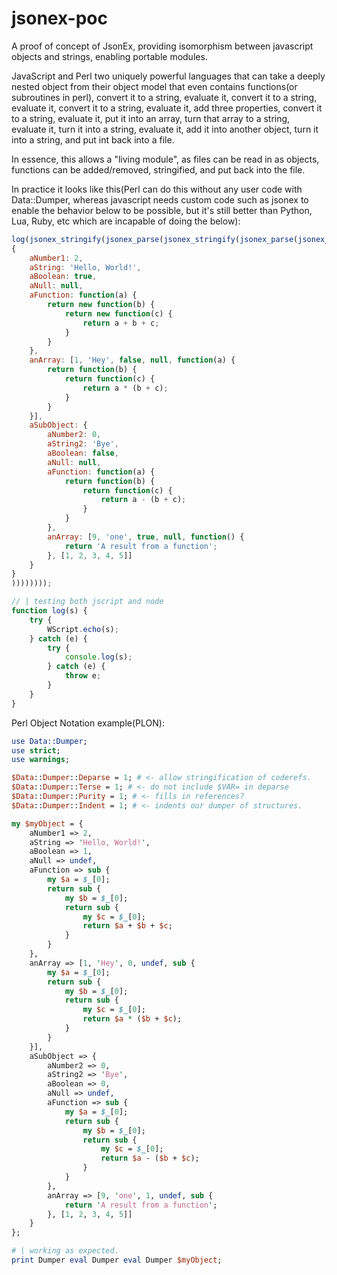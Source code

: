 # jsonex-poc
A proof of concept of JsonEx, providing isomorphism between javascript objects and strings, enabling portable modules.

JavaScript and Perl two uniquely powerful languages that can take a deeply nested object from their object model that even contains functions(or subroutines in perl), convert it to a string, evaluate it, convert it to a string, evaluate it, convert it to a string, evaluate it, add three properties, convert it to a string, evaluate it, put it into an array, turn that array to a string, evaluate it, turn it into a string, evaluate it, add it into another object, turn it into a string, and put int back into a file. 

In essence, this allows a "living module", as files can be read in as objects, functions can be added/removed, stringified, and put back into the file. 

In practice it looks like this(Perl can do this without any user code with Data::Dumper, whereas javascript needs custom code such as jsonex to enable the behavior below to be possible, but it's still better than Python, Lua, Ruby, etc which are incapable of doing the below):

```js
log(jsonex_stringify(jsonex_parse(jsonex_stringify(jsonex_parse(jsonex_stringify(jsonex_parse(jsonex_stringify(
{
    aNumber1: 2,
    aString: 'Hello, World!',
    aBoolean: true,
    aNull: null,
    aFunction: function(a) {
        return new function(b) {
            return new function(c) {
                return a + b + c;
            }
        }
    },
    anArray: [1, 'Hey', false, null, function(a) {
        return function(b) {
            return function(c) {
                return a * (b + c);
            }
        }
    }],
    aSubObject: {
        aNumber2: 0,
        aString2: 'Bye',
        aBoolean: false,
        aNull: null,
        aFunction: function(a) {
            return function(b) {
                return function(c) {
                    return a - (b + c);
                }
            }
        },
        anArray: [9, 'one', true, null, function() { 
            return 'A result from a function'; 
        }, [1, 2, 3, 4, 5]]
    }
}
))))))));

// | testing both jscript and node
function log(s) {
    try {
        WScript.echo(s);
    } catch (e) {
        try {
            console.log(s);
        } catch (e) {
            throw e;
        }
    }
}
```


Perl Object Notation example(PLON):

```perl
use Data::Dumper;
use strict;
use warnings;

$Data::Dumper::Deparse = 1; # <- allow stringification of coderefs.
$Data::Dumper::Terse = 1; # <- do not include $VAR= in deparse
$Data::Dumper::Purity = 1; # <- fills in references?
$Data::Dumper::Indent = 1; # <- indents our dumper of structures.

my $myObject = {
    aNumber1 => 2,
    aString => 'Hello, World!',
    aBoolean => 1,
    aNull => undef,
    aFunction => sub {
        my $a = $_[0];
        return sub {
            my $b = $_[0];
            return sub {
                my $c = $_[0];
                return $a + $b + $c;
            }
        }
    },
    anArray => [1, 'Hey', 0, undef, sub {
        my $a = $_[0];
        return sub {
            my $b = $_[0];
            return sub {
                my $c = $_[0];
                return $a * ($b + $c);
            }
        }
    }],
    aSubObject => {
        aNumber2 => 0,
        aString2 => 'Bye',
        aBoolean => 0,
        aNull => undef,
        aFunction => sub {
            my $a = $_[0];
            return sub {
                my $b = $_[0];
                return sub {
                    my $c = $_[0];
                    return $a - ($b + $c);
                }
            }
        },
        anArray => [9, 'one', 1, undef, sub { 
            return 'A result from a function'; 
        }, [1, 2, 3, 4, 5]]
    }
};

# | working as expected.
print Dumper eval Dumper eval Dumper $myObject;
```
